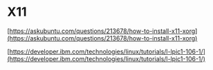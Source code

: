 # X11

[https://askubuntu.com/questions/213678/how-to-install-x11-xorg](https://askubuntu.com/questions/213678/how-to-install-x11-xorg)

[https://developer.ibm.com/technologies/linux/tutorials/l-lpic1-106-1/](https://developer.ibm.com/technologies/linux/tutorials/l-lpic1-106-1/)

